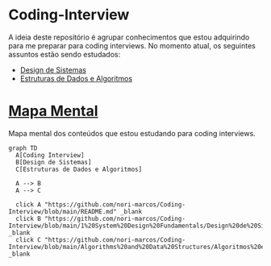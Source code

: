 # Coding-Interview

A ideia deste repositório é agrupar conhecimentos que estou adquirindo para me preparar para coding interviews. No momento atual, os seguintes assuntos estão sendo estudados:

- [Design de Sistemas](1%20System%20Design%20Fundamentals/Design%20de%20Sistemas.md)
- [Estruturas de Dados e Algoritmos](2%20Algorithms%20and%20Data%20Structures/Algoritmos%20e%20Estruturas%20de%20Dados.md)

# [Mapa Mental](Mapa%20Mental.md)

Mapa mental dos conteúdos que estou estudando para coding interviews.

```mermaid
graph TD
  A[Coding Interview]
  B[Design de Sistemas]
  C[Estruturas de Dados e Algoritmos]

  A --> B
  A --> C

  click A "https://github.com/nori-marcos/Coding-Interview/blob/main/README.md" _blank
  click B "https://github.com/nori-marcos/Coding-Interview/blob/main/1%20System%20Design%20Fundamentals/Design%20de%20Sistemas.md" _blank
  click C "https://github.com/nori-marcos/Coding-Interview/blob/main/Algorithms%20and%20Data%20Structures/Algoritmos%20e%20Estruturas%20de%20Dados.md" _blank
```
